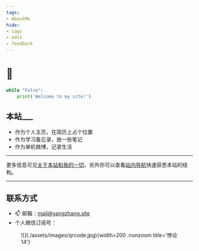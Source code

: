 ```yaml
---
tags:
- AboutMe
hide:
- tags
- edit
- feedback
---
```


# 👋

```python title="Hello"
while "False":
	print('Welcome to my site!')
```

<h2>本站___</h2>

- 作为个人主页，在简历上占个位置
- 作为学习备忘录，放一些笔记
- 作为单机微博，记录生活

---

更多信息可见[关于本站和我的一切](./About/about/)，另外你可以查看[站内导航](./About/)快速获悉本站的结构。

---

<h2>联系方式</h2>

- 📫 邮箱：[mail@yangzhang.site](mailto:mail@yangzhang.site)
- 个人微信订阅号：

<figure markdown>
![](./assets/images/qrcode.jpg){width=200 .nonzoom title='悖论14'}
</figure>